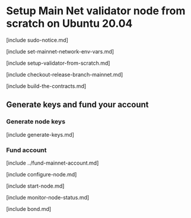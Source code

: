# Setup Main Net validator node from scratch on Ubuntu 20.04

[include sudo-notice.md]

[include set-mainnet-network-env-vars.md]

[include setup-validator-from-scratch.md]

[include checkout-release-branch-mainnet.md]

[include build-the-contracts.md]

## Generate keys and fund your account 

### Generate node keys

[include generate-keys.md]

### Fund account

[include ../fund-mainnet-account.md]

[include configure-node.md]

[include start-node.md]

[include monitor-node-status.md]

[include bond.md]
